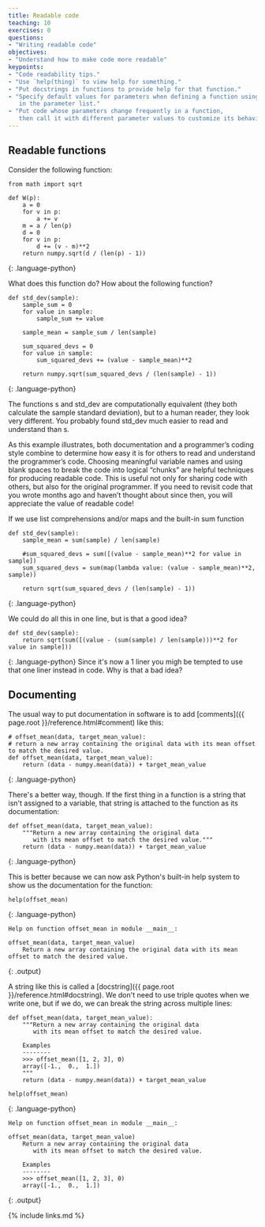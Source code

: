 ```yaml
---
title: Readable code
teaching: 10
exercises: 0
questions:
- "Writing readable code"
objectives:
- "Understand how to make code more readable"
keypoints:
- "Code readability tips."
- "Use `help(thing)` to view help for something."
- "Put docstrings in functions to provide help for that function."
- "Specify default values for parameters when defining a function using `name=value`
   in the parameter list."
- "Put code whose parameters change frequently in a function,
   then call it with different parameter values to customize its behavior."
---
```

## Readable functions

Consider the following function:

~~~
from math import sqrt

def W(p):
    a = 0
    for v in p:
        a += v
    m = a / len(p)
    d = 0
    for v in p:
        d += (v - m)**2
    return numpy.sqrt(d / (len(p) - 1))
~~~
{: .language-python}

What does this function do? How about the following function?

~~~
def std_dev(sample):
    sample_sum = 0
    for value in sample:
        sample_sum += value

    sample_mean = sample_sum / len(sample)

    sum_squared_devs = 0
    for value in sample:
        sum_squared_devs += (value - sample_mean)**2

    return numpy.sqrt(sum_squared_devs / (len(sample) - 1))
~~~
{: .language-python}

The functions s and std_dev are computationally equivalent (they both calculate the sample standard deviation), but to a human reader, they look very different. You probably found std_dev much easier to read and understand than s.

As this example illustrates, both documentation and a programmer’s coding style combine to determine how easy it is for others to read and understand the programmer’s code. Choosing meaningful variable names and using blank spaces to break the code into logical “chunks” are helpful techniques for producing readable code. This is useful not only for sharing code with others, but also for the original programmer. If you need to revisit code that you wrote months ago and haven’t thought about since then, you will appreciate the value of readable code!

If we use list comprehensions and/or maps and the built-in sum function
~~~
def std_dev(sample):
    sample_mean = sum(sample) / len(sample)

    #sum_squared_devs = sum([(value - sample_mean)**2 for value in sample])
    sum_squared_devs = sum(map(lambda value: (value - sample_mean)**2, sample))

    return sqrt(sum_squared_devs / (len(sample) - 1))
~~~
{: .language-python}

We could do all this in one line, but is that a good idea?

~~~
def std_dev(sample):
    return sqrt(sum([(value - (sum(sample) / len(sample)))**2 for value in sample]))
~~~
{: .language-python}
Since it's now a 1 liner you migh be tempted to use that one liner instead in code. Why is that a bad idea?


## Documenting

The usual way to put documentation in software is
to add [comments]({{ page.root }}/reference.html#comment) like this:

~~~
# offset_mean(data, target_mean_value):
# return a new array containing the original data with its mean offset to match the desired value.
def offset_mean(data, target_mean_value):
    return (data - numpy.mean(data)) + target_mean_value
~~~
{: .language-python}

There's a better way, though.
If the first thing in a function is a string that isn't assigned to a variable,
that string is attached to the function as its documentation:

~~~
def offset_mean(data, target_mean_value):
    """Return a new array containing the original data
       with its mean offset to match the desired value."""
    return (data - numpy.mean(data)) + target_mean_value
~~~
{: .language-python}

This is better because we can now ask Python's built-in help system to show us
the documentation for the function:

~~~
help(offset_mean)
~~~
{: .language-python}

~~~
Help on function offset_mean in module __main__:

offset_mean(data, target_mean_value)
    Return a new array containing the original data with its mean offset to match the desired value.
~~~
{: .output}

A string like this is called a [docstring]({{ page.root }}/reference.html#docstring).
We don't need to use triple quotes when we write one,
but if we do,
we can break the string across multiple lines:

~~~
def offset_mean(data, target_mean_value):
    """Return a new array containing the original data
       with its mean offset to match the desired value.

    Examples
    --------
    >>> offset_mean([1, 2, 3], 0)
    array([-1.,  0.,  1.])
    """
    return (data - numpy.mean(data)) + target_mean_value

help(offset_mean)
~~~
{: .language-python}

~~~
Help on function offset_mean in module __main__:

offset_mean(data, target_mean_value)
    Return a new array containing the original data
       with its mean offset to match the desired value.

    Examples
    --------
    >>> offset_mean([1, 2, 3], 0)
    array([-1.,  0.,  1.])
~~~
{: .output}


{% include links.md %}
